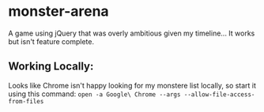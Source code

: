 # monster-arena
A game using jQuery that was overly ambitious given my timeline... It works but isn't feature complete.

## Working Locally:
Looks like Chrome isn't happy looking for my monstere list locally, so start it using this command:
`open -a Google\ Chrome --args --allow-file-access-from-files`
